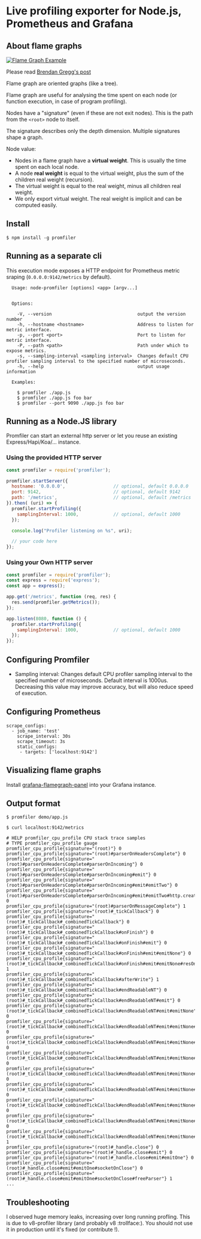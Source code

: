 # Live profiling exporter for Node.js, Prometheus and Grafana

## About flame graphs

[![Flame Graph Example](https://media.giphy.com/media/l41JMjBaxrZw1bqpi/giphy.gif)](http://spiermar.github.io/d3-flame-graph/)

Please read [Brendan Gregg's post](http://www.brendangregg.com/flamegraphs.html)

Flame graph are oriented graphs (like a tree).

Flame graph are useful for analysing the time spent on each node (or function execution, in case of program profiling).

Nodes have a "signature" (even if these are not exit nodes). This is the path from the `<root>` node to itself.

The signature describes only the depth dimension. Multiple signatures shape a graph.

Node value:
- Nodes in a flame graph have a **virtual weight**. This is usually the time spent on each local node.
- A node **real weight** is equal to the virtual weight, plus the sum of the children real weight (recursion).
- The virtual weight is equal to the real weight, minus all children real weight.
- We only export virtual weight. The real weight is implicit and can be computed easily.

## Install

```
$ npm install -g promfiler
```

## Running as a separate cli

This execution mode exposes a HTTP endpoint for Prometheus metric sraping (`0.0.0.0:9142/metrics` by default).

```
  Usage: node-promfiler [options] <app> [argv...]


  Options:

    -V, --version                                output the version number
    -h, --hostname <hostname>                    Address to listen for metric interface.
    -p, --port <port>                            Port to listen for metric interface.
    -P, --path <path>                            Path under which to expose metrics.
    -s, --sampling-interval <sampling interval>  Changes default CPU profiler sampling interval to the specified number of microseconds.
    -h, --help                                   output usage information

  Examples:

    $ promfiler ./app.js
    $ promfiler ./app.js foo bar
    $ promfiler --port 9090 ./app.js foo bar
```

## Running as a Node.JS library

Promfiler can start an external http server or let you reuse an existing Express/Hapi/Koa/... instance.

### Using the provided HTTP server

```js
const promfiler = require('promfiler');

promfiler.startServer({
  hostname: '0.0.0.0',                  // optional, default 0.0.0.0
  port: 9142,                           // optional, default 9142
  path: '/metrics',                     // optional, default /metrics
}).then( (uri) => {
  promfiler.startProfiling({
    samplingInterval: 1000,             // optional, default 1000
  });

  console.log("Profiler listening on %s", uri);

  // your code here
});
```

### Using your Own HTTP server

```js
const promfiler = require('promfiler');
const express = require('express');
const app = express();

app.get('/metrics', function (req, res) {
  res.send(promfiler.getMetrics());
});

app.listen(8080, function () {
  promfiler.startProfiling({
    samplingInterval: 1000,             // optional, default 1000
  });
});
```

## Configuring Promfiler

- Sampling interval: Changes default CPU profiler sampling interval to the specified number of microseconds. Default interval is 1000us. Decreasing this value may improve accuracy, but will also reduce speed of execution.

## Configuring Prometheus

```
scrape_configs:
  - job_name: 'test'
    scrape_interval: 30s
    scrape_timeout: 3s
    static_configs:
     - targets: ['localhost:9142']
```

## Visualizing flame graphs

Install [grafana-flamegraph-panel](https://github.com/samber/grafana-flamegraph-panel) into your Grafana instance.

## Output format

```
$ promfiler demo/app.js

$ curl localhost:9142/metrics
```

```
# HELP promfiler_cpu_profile CPU stack trace samples
# TYPE promfiler_cpu_profile gauge
promfiler_cpu_profile{signature="(root)"} 0
promfiler_cpu_profile{signature="(root)#parserOnHeadersComplete"} 0
promfiler_cpu_profile{signature="(root)#parserOnHeadersComplete#parserOnIncoming"} 0
promfiler_cpu_profile{signature="(root)#parserOnHeadersComplete#parserOnIncoming#emit"} 0
promfiler_cpu_profile{signature="(root)#parserOnHeadersComplete#parserOnIncoming#emit#emitTwo"} 0
promfiler_cpu_profile{signature="(root)#parserOnHeadersComplete#parserOnIncoming#emit#emitTwo#http.createServer"} 0
promfiler_cpu_profile{signature="(root)#parserOnMessageComplete"} 1
promfiler_cpu_profile{signature="(root)#_tickCallback"} 0
promfiler_cpu_profile{signature="(root)#_tickCallback#_combinedTickCallback"} 0
promfiler_cpu_profile{signature="(root)#_tickCallback#_combinedTickCallback#onFinish"} 0
promfiler_cpu_profile{signature="(root)#_tickCallback#_combinedTickCallback#onFinish#emit"} 0
promfiler_cpu_profile{signature="(root)#_tickCallback#_combinedTickCallback#onFinish#emit#emitNone"} 0
promfiler_cpu_profile{signature="(root)#_tickCallback#_combinedTickCallback#onFinish#emit#emitNone#resOnFinish"} 1
promfiler_cpu_profile{signature="(root)#_tickCallback#_combinedTickCallback#afterWrite"} 1
promfiler_cpu_profile{signature="(root)#_tickCallback#_combinedTickCallback#endReadableNT"} 0
promfiler_cpu_profile{signature="(root)#_tickCallback#_combinedTickCallback#endReadableNT#emit"} 0
promfiler_cpu_profile{signature="(root)#_tickCallback#_combinedTickCallback#endReadableNT#emit#emitNone"} 0
promfiler_cpu_profile{signature="(root)#_tickCallback#_combinedTickCallback#endReadableNT#emit#emitNone#socketOnEnd"} 0
promfiler_cpu_profile{signature="(root)#_tickCallback#_combinedTickCallback#endReadableNT#emit#emitNone#socketOnEnd#Socket.end"} 0
promfiler_cpu_profile{signature="(root)#_tickCallback#_combinedTickCallback#endReadableNT#emit#emitNone#socketOnEnd#Socket.end#Writable.end"} 0
promfiler_cpu_profile{signature="(root)#_tickCallback#_combinedTickCallback#endReadableNT#emit#emitNone#socketOnEnd#Socket.end#Writable.end#endWritable"} 0
promfiler_cpu_profile{signature="(root)#_tickCallback#_combinedTickCallback#endReadableNT#emit#emitNone#socketOnEnd#Socket.end#Writable.end#endWritable#finishMaybe"} 0
promfiler_cpu_profile{signature="(root)#_tickCallback#_combinedTickCallback#endReadableNT#emit#emitNone#socketOnEnd#Socket.end#Writable.end#endWritable#finishMaybe#emit"} 0
promfiler_cpu_profile{signature="(root)#_tickCallback#_combinedTickCallback#endReadableNT#emit#emitNone#socketOnEnd#Socket.end#Writable.end#endWritable#finishMaybe#emit#emitNone"} 0
promfiler_cpu_profile{signature="(root)#_tickCallback#_combinedTickCallback#endReadableNT#emit#emitNone#socketOnEnd#Socket.end#Writable.end#endWritable#finishMaybe#emit#emitNone#onSocketFinish"} 1
promfiler_cpu_profile{signature="(root)#_handle.close"} 0
promfiler_cpu_profile{signature="(root)#_handle.close#emit"} 0
promfiler_cpu_profile{signature="(root)#_handle.close#emit#emitOne"} 0
promfiler_cpu_profile{signature="(root)#_handle.close#emit#emitOne#socketOnClose"} 0
promfiler_cpu_profile{signature="(root)#_handle.close#emit#emitOne#socketOnClose#freeParser"} 1
...
```

## Troubleshooting

I observed huge memory leaks, increasing over long running profling. This is due to v8-profiler library (and probably v8 :trollface:). You should not use it in production until it's fixed (or contribute !).
